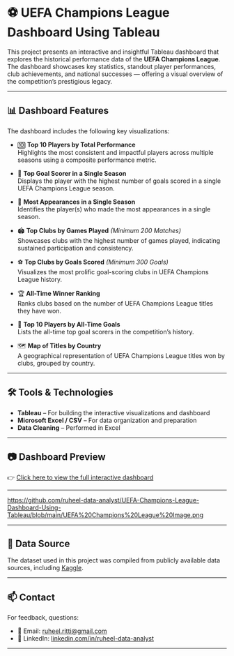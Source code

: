 # ⚽ UEFA Champions League Dashboard Using Tableau

This project presents an interactive and insightful Tableau dashboard that explores the historical performance data of the **UEFA Champions League**. The dashboard showcases key statistics, standout player performances, club achievements, and national successes — offering a visual overview of the competition’s prestigious legacy.

---

## 📊 Dashboard Features

The dashboard includes the following key visualizations:

- 🔟 **Top 10 Players by Total Performance**  
  Highlights the most consistent and impactful players across multiple seasons using a composite performance metric.

- 🥇 **Top Goal Scorer in a Single Season**  
  Displays the player with the highest number of goals scored in a single UEFA Champions League season.

- 🎯 **Most Appearances in a Single Season**  
  Identifies the player(s) who made the most appearances in a single season.

- 🏟️ **Top Clubs by Games Played** *(Minimum 200 Matches)*  
  Showcases clubs with the highest number of games played, indicating sustained participation and consistency.

- ⚽ **Top Clubs by Goals Scored** *(Minimum 300 Goals)*  
  Visualizes the most prolific goal-scoring clubs in UEFA Champions League history.

- 🏆 **All-Time Winner Ranking**  
  Ranks clubs based on the number of UEFA Champions League titles they have won.

- 🎯 **Top 10 Players by All-Time Goals**  
  Lists the all-time top goal scorers in the competition’s history.

- 🗺️ **Map of Titles by Country**  
  A geographical representation of UEFA Champions League titles won by clubs, grouped by country.

---

## 🛠 Tools & Technologies

- **Tableau** – For building the interactive visualizations and dashboard  
- **Microsoft Excel / CSV** – For data organization and preparation  
- **Data Cleaning** – Performed in Excel

---

## 📷 Dashboard Preview

👉 [Click here to view the full interactive dashboard](https://public.tableau.com/views/UEFAChampionsLeague_17524352170340/Dashboard1?:language=en-US&publish=yes&:sid=&:redirect=auth&:display_count=n&:origin=viz_share_link)

---

https://github.com/ruheel-data-analyst/UEFA-Champions-League-Dashboard-Using-Tableau/blob/main/UEFA%20Champions%20League%20Image.png

---

## 📂 Data Source

The dataset used in this project was compiled from publicly available data sources, including [Kaggle](https://www.kaggle.com/).

---

## 📫 Contact

For feedback, questions:

- 📧 Email: [ruheel.ritti@gmail.com](mailto:ruheel.ritti@gmail.com)  
- 💼 LinkedIn: [linkedin.com/in/ruheel-data-analyst](https://www.linkedin.com/in/ruheel-data-analyst)

---

